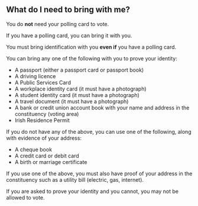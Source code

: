 ##  What do I need to bring with me?

You do **not** need your polling card to vote.

If you have a polling card, you can bring it with you.

You must bring identification with you **even if** you have a polling card.

You can bring any one of the following with you to prove your identity:

  * A passport (either a passport card or passport book) 
  * A driving licence 
  * A Public Services Card 
  * A workplace identity card (it must have a photograph) 
  * A student identity card (it must have a photograph) 
  * A travel document (it must have a photograph) 
  * A bank or credit union account book with your name and address in the constituency (voting area) 
  * Irish Residence Permit 

If you do not have any of the above, you can use one of the following, along
with evidence of your address:

  * A cheque book 
  * A credit card or debit card 
  * A birth or marriage certificate 

If you use one of the above, you must also have proof of your address in the
constituency such as a utility bill (electric, gas, internet).

If you are asked to prove your identity and you cannot, you may not be allowed
to vote.

